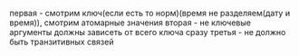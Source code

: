 первая - смотрим ключ(если есть то норм)(время не разделяем(дату и время)), смотрим атомарные значения
вторая - не ключевые аргументы должны зависеть от всего ключа сразу
третья - не должно быть транзитивных связей 